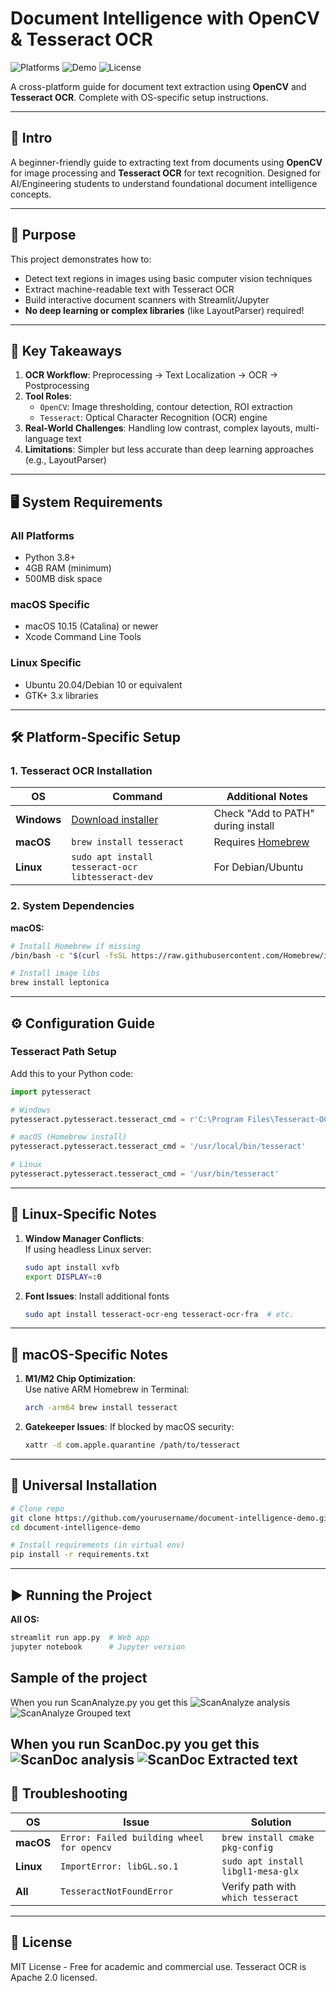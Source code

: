 # Document Intelligence with OpenCV & Tesseract OCR

![Platforms](https://img.shields.io/badge/Platform-Windows%20|%20macOS%20|%20Linux-blue) 
![Demo](https://img.shields.io/badge/Demo-Streamlit-important) 
![License](https://img.shields.io/badge/License-MIT-success)

A cross-platform guide for document text extraction using **OpenCV** and **Tesseract OCR**. Complete with OS-specific setup instructions.

---
## 🙌 Intro
A beginner-friendly guide to extracting text from documents using **OpenCV** for image processing and **Tesseract OCR** for text recognition. Designed for AI/Engineering students to understand foundational document intelligence concepts.

---

## 📖 Purpose
This project demonstrates how to:
- Detect text regions in images using basic computer vision techniques
- Extract machine-readable text with Tesseract OCR
- Build interactive document scanners with Streamlit/Jupyter
- **No deep learning or complex libraries** (like LayoutParser) required!

---

## 🔑 Key Takeaways
1. **OCR Workflow**: Preprocessing → Text Localization → OCR → Postprocessing  
2. **Tool Roles**:  
   - `OpenCV`: Image thresholding, contour detection, ROI extraction  
   - `Tesseract`: Optical Character Recognition (OCR) engine  
3. **Real-World Challenges**: Handling low contrast, complex layouts, multi-language text  
4. **Limitations**: Simpler but less accurate than deep learning approaches (e.g., LayoutParser)
---

## 🖥️ System Requirements

### All Platforms
- Python 3.8+
- 4GB RAM (minimum)
- 500MB disk space

### macOS Specific
- macOS 10.15 (Catalina) or newer
- Xcode Command Line Tools

### Linux Specific
- Ubuntu 20.04/Debian 10 or equivalent
- GTK+ 3.x libraries

---

## 🛠️ Platform-Specific Setup

### 1. Tesseract OCR Installation

| OS         | Command                                                                 | Additional Notes                          |
|------------|-------------------------------------------------------------------------|-------------------------------------------|
| **Windows**| [Download installer](https://github.com/UB-Mannheim/tesseract/wiki)     | Check "Add to PATH" during install        |
| **macOS**  | `brew install tesseract`                                                | Requires [Homebrew](https://brew.sh)      |
| **Linux**  | `sudo apt install tesseract-ocr libtesseract-dev`                       | For Debian/Ubuntu                         |

### 2. System Dependencies

**macOS:**
```bash
# Install Homebrew if missing
/bin/bash -c "$(curl -fsSL https://raw.githubusercontent.com/Homebrew/install/HEAD/install.sh)"

# Install image libs
brew install leptonica
```

---

## ⚙️ Configuration Guide

### Tesseract Path Setup
Add this to your Python code:
```python
import pytesseract

# Windows
pytesseract.pytesseract.tesseract_cmd = r'C:\Program Files\Tesseract-OCR\tesseract.exe'

# macOS (Homebrew install)
pytesseract.pytesseract.tesseract_cmd = '/usr/local/bin/tesseract'

# Linux
pytesseract.pytesseract.tesseract_cmd = '/usr/bin/tesseract'
```

---

## 🐧 Linux-Specific Notes

1. **Window Manager Conflicts**:  
   If using headless Linux server:
   ```bash
   sudo apt install xvfb
   export DISPLAY=:0
   ```
   
2. **Font Issues**: Install additional fonts
   ```bash
   sudo apt install tesseract-ocr-eng tesseract-ocr-fra  # etc.
   ```

---

##  macOS-Specific Notes

1. **M1/M2 Chip Optimization**:  
   Use native ARM Homebrew in Terminal:
   ```bash
   arch -arm64 brew install tesseract
   ```
   
2. **Gatekeeper Issues**: If blocked by macOS security:
   ```bash
   xattr -d com.apple.quarantine /path/to/tesseract
   ```

---

## 🚀 Universal Installation

```bash
# Clone repo
git clone https://github.com/yourusername/document-intelligence-demo.git
cd document-intelligence-demo

# Install requirements (in virtual env)
pip install -r requirements.txt
```

---

## ▶️ Running the Project

**All OS:**
```bash
streamlit run app.py  # Web app
jupyter notebook      # Jupyter version
```
## Sample of the project

When you run ScanAnalyze.py you get this
![ScanAnalyze analysis](ImageScanner/ScanAnalyze1.png)
![ScanAnalyze Grouped text](ImageScanner/ScanAnalyze2.png)

When you run ScanDoc.py you get this
![ScanDoc analysis](ImageScanner/ScanDoc1.png)
![ScanDoc Extracted text](ImageScanner/ScanDoc2.png)
---

## 🚨 Troubleshooting

| OS         | Issue                                      | Solution                                  |
|------------|--------------------------------------------|-------------------------------------------|
| **macOS**  | `Error: Failed building wheel for opencv` | `brew install cmake pkg-config`           |
| **Linux**  | `ImportError: libGL.so.1`                  | `sudo apt install libgl1-mesa-glx`        |
| **All**    | `TesseractNotFoundError`                   | Verify path with `which tesseract`        |

---

## 📜 License
MIT License - Free for academic and commercial use. Tesseract OCR is Apache 2.0 licensed.
```
